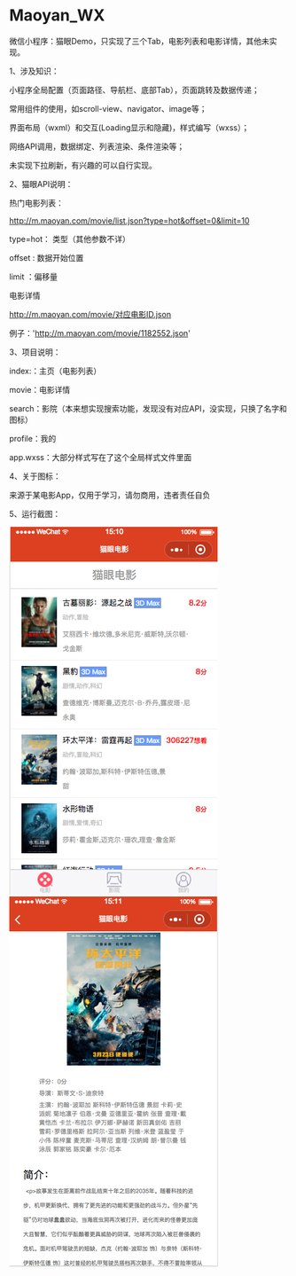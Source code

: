 # Maoyan_WX
微信小程序：猫眼Demo，只实现了三个Tab，电影列表和电影详情，其他未实现。

1、涉及知识：

小程序全局配置（页面路径、导航栏、底部Tab），页面跳转及数据传递；

常用组件的使用，如scroll-view、navigator、image等；

界面布局（wxml）和交互(Loading显示和隐藏)，样式编写（wxss）；

网络API调用，数据绑定、列表渲染、条件渲染等；

未实现下拉刷新，有兴趣的可以自行实现。


2、猫眼API说明：

热门电影列表：

http://m.maoyan.com/movie/list.json?type=hot&offset=0&limit=10

type=hot： 类型（其他参数不详）

offset : 数据开始位置

limit ：偏移量


电影详情

http://m.maoyan.com/movie/对应电影ID.json

例子：'http://m.maoyan.com/movie/1182552.json'


3、项目说明：

index:：主页（电影列表）

movie：电影详情

search：影院（本来想实现搜索功能，发现没有对应API，没实现，只换了名字和图标）

profile：我的

app.wxss：大部分样式写在了这个全局样式文件里面


4、关于图标：

来源于某电影App，仅用于学习，请勿商用，违者责任自负


5、运行截图：

![截图1](screen/screen01.png)
![截图2](screen/screen02.png)
